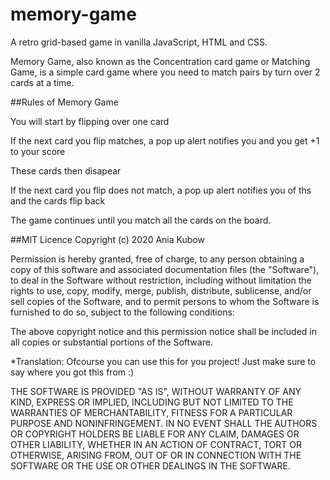 # memory-game


A retro grid-based game in vanilla JavaScript, HTML and CSS. 

Memory Game, also known as the Concentration card game or Matching Game, is a simple card game where you need to match pairs by turn over 2 cards at a time. 

##Rules of Memory Game

You will start by flipping over one card

If the next card you flip matches, a pop up alert notifies you and you get +1 to your score

These cards then disapear

If the next card you flip does not match, a pop up alert notifies you of ths and the cards flip back

The game continues until you match all the cards on the board.


##MIT Licence
Copyright (c) 2020 Ania Kubow

Permission is hereby granted, free of charge, to any person obtaining a copy of this software and associated documentation files (the "Software"), to deal in the Software without restriction, including without limitation the rights to use, copy, modify, merge, publish, distribute, sublicense, and/or sell copies of the Software, and to permit persons to whom the Software is furnished to do so, subject to the following conditions:

The above copyright notice and this permission notice shall be included in all copies or substantial portions of the Software.

*Translation: Ofcourse you can use this for you project! Just make sure to say where you got this from :)

THE SOFTWARE IS PROVIDED "AS IS", WITHOUT WARRANTY OF ANY KIND, EXPRESS OR IMPLIED, INCLUDING BUT NOT LIMITED TO THE WARRANTIES OF MERCHANTABILITY, FITNESS FOR A PARTICULAR PURPOSE AND NONINFRINGEMENT. IN NO EVENT SHALL THE AUTHORS OR COPYRIGHT HOLDERS BE LIABLE FOR ANY CLAIM, DAMAGES OR OTHER LIABILITY, WHETHER IN AN ACTION OF CONTRACT, TORT OR OTHERWISE, ARISING FROM, OUT OF OR IN CONNECTION WITH THE SOFTWARE OR THE USE OR OTHER DEALINGS IN THE SOFTWARE.

